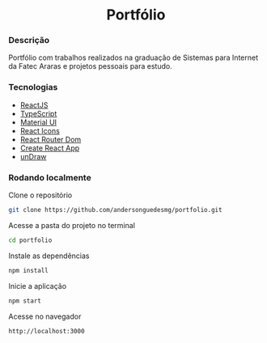 <h1 align="center">Portfólio</h1>

### Descrição

Portfólio com trabalhos realizados na graduação de Sistemas para Internet da Fatec Araras e projetos pessoais para estudo.

### Tecnologias

- [ReactJS](https://reactjs.org/)
- [TypeScript](https://www.typescriptlang.org/)
- [Material UI](https://mui.com/pt/)
- [React Icons](https://react-icons.github.io/react-icons)
- [React Router Dom](https://v5.reactrouter.com/)
- [Create React App](https://github.com/facebook/create-react-app)
- [unDraw](https://undraw.co/)

### Rodando localmente

Clone o repositório

```bash
git clone https://github.com/andersonguedesmg/portfolio.git
```

Acesse a pasta do projeto no terminal

```bash
cd portfolio
```

Instale as dependências

```bash
npm install
```

Inicie a aplicação

```bash
npm start
```

Acesse no navegador

```bash
http://localhost:3000
```
